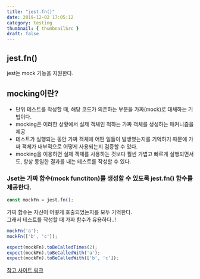 ```yaml
---
title: "jest.fn()"
date: 2019-12-02 17:05:12
category: testing
thumbnail: { thumbnailSrc }
draft: false
---
```



## jest.fn()

jest는 mock 기능을 지원한다.  

## mocking이란?
- 단위 테스트를 작성할 때, 해당 코드가 의존하는 부분을 가짜(mock)로 대체하는 기법이다.
- mocking은 이러한 상황에서 실제 객체인 척하는 가짜 객체를 생성하는 매커니즘을 제공
- 테스트가 실행되는 동안 가짜 객체에 어떤 일들이 발생했는지를 기억하기 때문에 가짜 객체가 내부적으로 어떻게 사용되는지 검증할 수 있다.
- mocking을 이용하면 실제 객체를 사용하는 것보다 훨씬 가볍고 빠르게 실행되면서도, 항상 동일한 결과를 내는 테스트를 작성할 수 있다.


### Jset는 가짜 함수(mock functiton)를 생성할 수 있도록 jest.fn() 함수를 제공한다.
```js
const mockFn = jest.fn();
```

가짜 함수는 자신이 어떻게 호출되었는지를 모두 기억한다.  
그래서 테스트를 작성할 때 가짜 함수가 유용하다..!

```js
mockFn('a');
mockFn(['b', 'c']);

expect(mockFn).toBeCalledTimes(2);
expect(mockFn).toBeCalledWith('a');
expect(mockFn).toBeCalledWith(['b', 'c']);
```

[참고 사이트 링크](https://www.daleseo.com/jest-fn-spy-on/)


